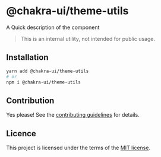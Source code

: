 # @chakra-ui/theme-utils

A Quick description of the component

> This is an internal utility, not intended for public usage.

## Installation

```sh
yarn add @chakra-ui/theme-utils
# or
npm i @chakra-ui/theme-utils
```

## Contribution

Yes please! See the
[contributing guidelines](https://github.com/incmix-ui/incmix-ui/blob/master/CONTRIBUTING.md)
for details.

## Licence

This project is licensed under the terms of the
[MIT license](https://github.com/incmix-ui/incmix-ui/blob/master/LICENSE).

